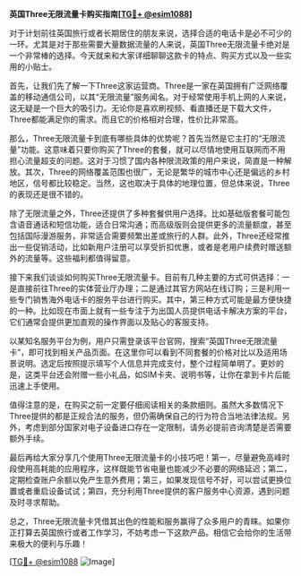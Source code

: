 **英国Three无限流量卡购买指南[[TG💪+ @esim1088](https://t.me/s/esim1088)]**

对于计划前往英国旅行或者长期居住的朋友来说，选择合适的电话卡是必不可少的一环。尤其是对于那些需要大量数据流量的人来说，英国Three无限流量卡绝对是一个非常棒的选择。今天就来和大家详细聊聊这款卡的特点、购买方式以及一些实用的小贴士。

首先，让我们先了解一下Three这家运营商。Three是一家在英国拥有广泛网络覆盖的移动通信公司，以其“无限流量”服务闻名。对于经常使用手机上网的人来说，这无疑是一个巨大的吸引力。无论你是喜欢刷视频、看直播还是下载大文件，Three都能满足你的需求。而且它的价格相对合理，性价比非常高。

那么，Three无限流量卡到底有哪些具体的优势呢？首先当然是它主打的“无限流量”功能。这意味着只要你购买了Three的套餐，就可以尽情地使用互联网而不用担心流量超支的问题。这对于习惯了国内各种限流政策的用户来说，简直是一种解放。其次，Three的网络覆盖范围也很广，无论是繁华的城市中心还是偏远的乡村地区，信号都比较稳定。当然，这也取决于具体的地理位置，但总体来说，Three的表现还是很不错的。

除了无限流量之外，Three还提供了多种套餐供用户选择。比如基础版套餐可能包含语音通话和短信功能，适合日常沟通；而高级版则会提供更多的流量额度，甚至包括国际漫游服务，非常适合需要频繁出差或旅行的人群。此外，Three还经常推出一些促销活动，比如新用户注册可以享受折扣优惠，或者是老用户续费时赠送额外的流量等。这些福利都值得留意。

接下来我们谈谈如何购买Three无限流量卡。目前有几种主要的方式可供选择：一是直接前往Three的实体营业厅办理；二是通过其官方网站在线订购；三是利用一些专门销售海外电话卡的服务平台进行购买。其中，第三种方式可能是最方便快捷的一种。比如现在市面上就有一些专注于为出国人员提供电话卡解决方案的平台，它们通常会提供更加直观的操作界面以及贴心的客服支持。

以某知名服务平台为例，用户只需登录该平台官网，搜索“英国Three无限流量卡”，即可找到相关产品页面。在这里你可以看到不同套餐的价格对比以及适用场景说明。选定后按照提示填写个人信息并完成支付，整个过程简单明了。更妙的是，这类平台还会附赠一些小礼品，如SIM卡夹、说明书等，让你在拿到卡片后能迅速上手使用。

值得注意的是，在购买之前一定要仔细阅读相关的条款细则。虽然大多数情况下Three提供的都是正规合法的服务，但仍需确保自己的行为符合当地法律法规。另外，考虑到部分国家对电子设备进口存在一定限制，请务必提前咨询清楚是否需要额外手续。

最后再给大家分享几个使用Three无限流量卡的小技巧吧！第一，尽量避免高峰时段使用高耗能的应用程序，这样既能节省电量也能减少不必要的网络延迟；第二，定期检查账户余额以免产生意外费用；第三，如果发现信号不好，可以尝试更换位置或者重启设备试试；第四，充分利用Three提供的客户服务中心资源，遇到问题及时寻求帮助。

总之，Three无限流量卡凭借其出色的性能和服务赢得了众多用户的青睐。如果你正打算去英国旅行或者工作学习，不妨考虑一下这款产品。相信它会给你的生活带来极大的便利与乐趣！

[[TG💪+ @esim1088](https://t.me/s/esim1088) ![Image](https://i.postimg.cc/4NQfJmqS/Snipaste-2025-05-13-00-14-12.png)]